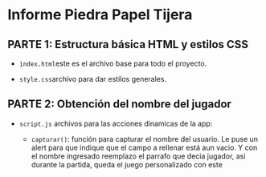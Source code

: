 # Informe Piedra Papel Tijera

## PARTE 1: Estructura básica HTML y estilos CSS

* `ìndex.html`este es el archivo base para todo el proyecto.

* `style.css`archivo para dar estilos generales.

## PARTE 2: Obtención del nombre del jugador

* `script.js` archivos para las acciones dinamicas de la app:

     * `capturar()`: función para capturar el nombre del usuario.
     Le puse un alert para que indique que el campo a rellenar está aun vacio.
     Y con el nombre ingresado reemplazo el parrafo que decia jugador, asi durante la partida, queda el juego personalizado con este
          
